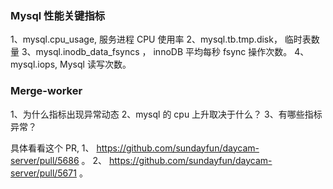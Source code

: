 ### Mysql 性能关键指标

1、mysql.cpu_usage,  服务进程 CPU 使用率 
2、mysql.tb.tmp.disk， 临时表数量
3、mysql.inodb_data_fsyncs ， innoDB 平均每秒 fsync 操作次数。 
4、mysql.iops, Mysql 读写次数。 

### Merge-worker 

1、为什么指标出现异常动态
2、mysql 的 cpu 上升取决于什么？
3、有哪些指标异常？

具体看看这个 PR, 
1、  https://github.com/sundayfun/daycam-server/pull/5686  。 
2、  https://github.com/sundayfun/daycam-server/pull/5671   。 

